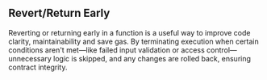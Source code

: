 ## Revert/Return Early
Reverting or returning early in a function is a useful way to improve code clarity, maintainability and save gas. By terminating execution when certain conditions aren't met—like failed input validation or access control—unnecessary logic is skipped, and any changes are rolled back, ensuring contract integrity.